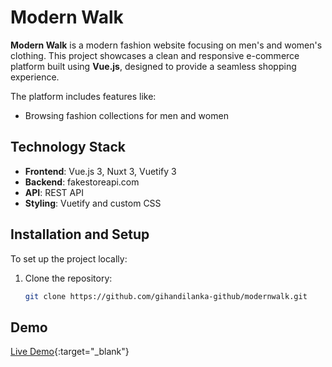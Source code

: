 # Modern Walk

**Modern Walk** is a modern fashion website focusing on men's and women's clothing. This project showcases a clean and responsive e-commerce platform built using **Vue.js**, designed to provide a seamless shopping experience.

The platform includes features like:

- Browsing fashion collections for men and women

## Technology Stack

- **Frontend**: Vue.js 3, Nuxt 3, Vuetify 3
- **Backend**: fakestoreapi.com
- **API**: REST API
- **Styling**: Vuetify and custom CSS

## Installation and Setup

To set up the project locally:

1. Clone the repository:
   ```bash
   git clone https://github.com/gihandilanka-github/modernwalk.git
   ```

## Demo

[Live Demo](https://modernwalk.gihandilanka.com/){:target="\_blank"}
